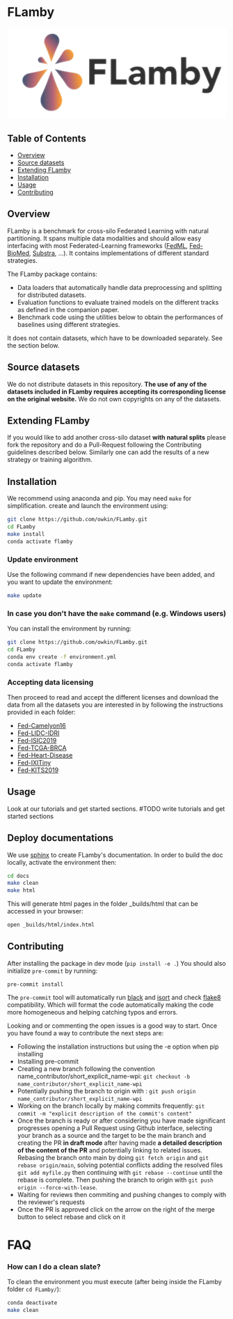 # FLamby
<img src="/docs/logo.png" width="600">


## Table of Contents
- [Overview](#overview)
- [Source datasets](#source-datasets)
- [Extending FLamby](#extending-flamby)
- [Installation](#installation)
- [Usage](#usage)
- [Contributing](#contributing)


## Overview
FLamby is a benchmark for cross-silo Federated Learning with natural partitioning.
It spans multiple data modalities and should allow easy interfacing with most
Federated-Learning frameworks ([FedML](https://github.com/FedML-AI/FedML), [Fed-BioMed](https://gitlab.inria.fr/fedbiomed/fedbiomed), [Substra](https://github.com/Substra/substra), ...). It contains implementations of different
standard strategies.

The FLamby package contains:

- Data loaders that automatically handle data preprocessing and splitting for distributed datasets.
- Evaluation functions to evaluate trained models on the different tracks as defined in the companion paper.
- Benchmark code using the utilities below to obtain the performances of baselines using different strategies.

It does not contain datasets, which have to be downloaded separately.
See the section below.

## Source datasets
We do not distribute datasets in this repository. **The use of any of the datasets
included in FLamby requires accepting its corresponding license on the original
website.**
We do not own copyrights on any of the datasets.


## Extending FLamby

If you would like to add another cross-silo dataset **with natural splits** please fork the repository
and do a Pull-Request following the Contributing guidelines described below.
Similarly one can add the results of a new strategy or training algorithm.

## Installation

We recommend using anaconda and pip. You may need `make` for simplification.
create and launch the environment using:

```bash
git clone https://github.com/owkin/FLamby.git
cd FLamby
make install
conda activate flamby
```

### Update environment
Use the following command if new dependencies have been added, and you want to update the environment:
```bash
make update
```

### In case you don't have the `make` command (e.g. Windows users)
You can install the environment by running:
```bash
git clone https://github.com/owkin/FLamby.git
cd FLamby
conda env create -f environment.yml
conda activate flamby
```


### Accepting data licensing
Then proceed to read and accept the different licenses and download the data from
all the datasets you are interested in by following the instructions provided in each folder:
- [Fed-Camelyon16](./flamby/datasets/fed_camelyon16/README.md)
- [Fed-LIDC-IDRI](./flamby/datasets/fed_lidc_idri/README.md)
- [Fed-ISIC2019](./flamby/datasets/fed_isic2019/README.md)
- [Fed-TCGA-BRCA](./flamby/datasets/fed_tcga_brca/README.md)
- [Fed-Heart-Disease](./flamby/datasets/fed_heart_disease/README.md)
- [Fed-IXITiny](./flamby/datasets/fed_ixi/README.md)
- [Fed-KITS2019](./flamby/datasets/fed_kits19/README.md)

## Usage

Look at our tutorials and get started sections.
#TODO write tutorials and get started sections

## Deploy documentations

We use [sphinx](https://www.sphinx-doc.org/en/master/) to create FLamby's documentation.
In order to build the doc locally, activate the environment then:
```bash
cd docs
make clean
make html
```
This will generate html pages in the folder _builds/html that can be accessed in your browser:
```bash
open _builds/html/index.html
```
## Contributing

After installing the package in dev mode (``pip install -e .``)
You should also initialize ``pre-commit`` by running:
```
pre-commit install
```

The ``pre-commit`` tool will automatically run [black](https://github.com/psf/black) and
[isort](https://github.com/PyCQA/isort) and check [flake8](https://flake8.pycqa.org/en/latest/) compatibility.
Which will format the code automatically making the code more homogeneous and helping catching typos and errors.

Looking and or commenting the open issues is a good way to start. Once you have found a way to contribute the next steps are:
- Following the installation instructions but using the -e option when pip installing
- Installing pre-commit
- Creating a new branch following the convention name_contributor/short_explicit_name-wpi: `git checkout -b name_contributor/short_explicit_name-wpi`
- Potentially pushing the branch to origin with : `git push origin name_contributor/short_explicit_name-wpi`
- Working on the branch locally by making commits frequently: `git commit -m "explicit description of the commit's content"`
- Once the branch is ready or after considering you have made significant progresses opening a Pull Request using Github interface, selecting your branch as a source and the target to be the main branch and creating the PR **in draft mode**  after having made **a detailed description of the content of the PR** and potentially linking to related issues.
Rebasing the branch onto main by doing `git fetch origin` and  `git rebase origin/main`, solving potential conflicts adding the resolved files `git add myfile.py`
then continuing with `git rebase --continue` until the rebase is complete. Then pushing the branch to origin with `git push origin --force-with-lease`.
- Waiting for reviews then commiting and pushing changes to comply with the reviewer's requests
- Once the PR is approved click on the arrow on the right of the merge button to select rebase and click on it


# FAQ
### How can I do a clean slate?
To clean the environment you must execute (after being inside the FLamby folder `cd FLamby/`):
```bash
conda deactivate
make clean
```
